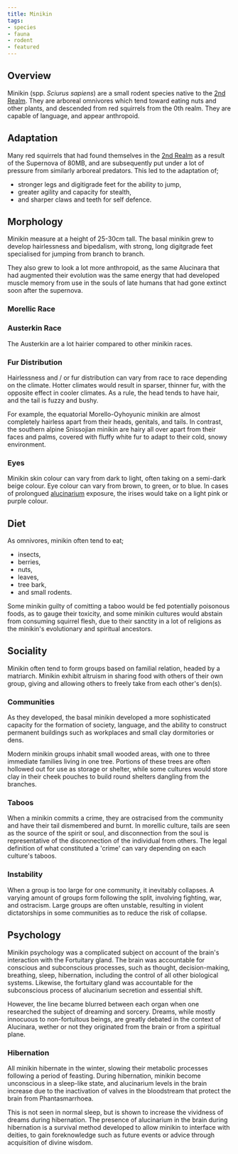 ```yaml
---
title: Minikin
tags:
- species
- fauna
- rodent
- featured
---
```

## Overview
Minikin (spp. *Sciurus sapiens*) are a small rodent species native to the [2nd Realm](locations/2nd-realm.md). They are arboreal omnivores which tend toward eating nuts and other plants, and descended from red squirrels from the 0th realm. They are capable of language, and appear anthropoid.

## Adaptation
Many red squirrels that had found themselves in the [2nd Realm](locations/2nd-realm.md) as a result of the Supernova of 80MB, and are subsequently put under a lot of pressure from similarly arboreal predators. This led to the adaptation of;
- stronger legs and digitigrade feet for the ability to jump,
- greater agility and capacity for stealth,
- and sharper claws and teeth for self defence.

## Morphology
Minikin measure at a height of 25-30cm tall. The basal minikin grew to develop hairlessness and bipedalism, with strong, long digitgrade feet specialised for jumping from branch to branch.

They also grew to look a lot more anthropoid, as the same Alucinara that had augmented their evolution was the same energy that had developed muscle memory from use in the souls of late humans that had gone extinct soon after the supernova.

### Morellic Race

### Austerkin Race
The Austerkin are a lot hairier compared to other minikin races.

### Fur Distribution
Hairlessness and / or fur distribution can vary from race to race depending on the climate. Hotter climates would result in sparser, thinner fur, with the opposite effect in cooler climates. As a rule, the head tends to have hair, and the tail is fuzzy and bushy.

For example, the equatorial Morello-Oyhoyunic minikin are almost completely hairless apart from their heads, genitals, and tails. In contrast, the southern alpine Snissojian minikin are hairy all over apart from their faces and palms, covered with fluffy white fur to adapt to their cold, snowy environment.

### Eyes
Minikin skin colour can vary from dark to light, often taking on a semi-dark beige colour. Eye colour can vary from brown, to green, or to blue. In cases of prolongued [alucinarium](deities/alucinara.md) exposure, the irises would take on a light pink or purple colour.

## Diet
As omnivores, minikin often tend to eat;
- insects,
- berries,
- nuts,
- leaves,
- tree bark,
- and small rodents.

Some minikin guilty of comitting a taboo would be fed potentially poisonous foods, as to gauge their toxicity, and some minikin cultures would abstain from consuming squirrel flesh, due to their sanctity in a lot of religions as the minikin's evolutionary and spiritual ancestors.

## Sociality
Minikin often tend to form groups based on familial relation, headed by a matriarch. Minikin exhibit altruism in sharing food with others of their own group, giving and allowing others to freely take from each other's den(s).

### Communities
As they developed, the basal minikin developed a more sophisticated capacity for the formation of society, language, and the ability to construct permanent buildings such as workplaces and small clay dormitories or dens.

Modern minikin groups inhabit small wooded areas, with one to three immediate families living in one tree. Portions of these trees are often hollowed out for use as storage or shelter, while some cultures would store clay in their cheek pouches to build round shelters dangling from the branches.

### Taboos
When a minikin commits a crime, they are ostracised from the community and have their tail dismembered and burnt. In morellic culture, tails are seen as the source of the spirit or soul, and disconnection from the soul is representative of the disconnection of the individual from others. The legal definition of what constituted a 'crime' can vary depending on each culture's taboos.

### Instability
When a group is too large for one community, it inevitably collapses. A varying amount of groups form following the split, involving fighting, war, and ostracism. Large groups are often unstable, resulting in violent dictatorships in some communities as to reduce the risk of collapse.

## Psychology
Minikin psychology was a complicated subject on account of the brain's interaction with the Fortuitary gland. The brain was accountable for conscious and subconscious processes, such as thought, decision-making, breathing, sleep, hibernation, including the control of all other biological systems. Likewise, the fortuitary gland was accountable for the subconscious process of alucinarium secretion and essential shift.

However, the line became blurred between each organ when one researched the subject of dreaming and sorcery. Dreams, while mostly innocuous to non-fortuitous beings, are greatly debated in the context of Alucinara, wether or not they originated from the brain or from a spiritual plane.

### Hibernation
All minikin hibernate in the winter, slowing their metabolic processes following a period of feasting. During hibernation, minikin become unconscious in a sleep-like state, and alucinarium levels in the brain increase due to the inactivation of valves in the bloodstream that protect the brain from Phantasmarrhoea.

This is not seen in normal sleep, but is shown to increase the vividness of dreams during hibernation. The presence of alucinarium in the brain during hibernation is a survival method developed to allow minikin to interface with deities, to gain foreknowledge such as future events or advice through acquisition of divine wisdom.